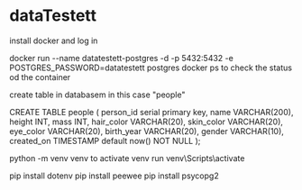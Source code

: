 # dataTestett

install docker and log in 

docker run --name datatestett-postgres -d -p 5432:5432 -e POSTGRES_PASSWORD=datatestett postgres
docker ps to check the status od the container

create table in databasem in this case "people"

CREATE TABLE people (
   person_id serial primary key,
   name VARCHAR(200),
   height INT,
   mass INT,
   hair_color VARCHAR(20),
   skin_color VARCHAR(20),
   eye_color VARCHAR(20),
   birth_year VARCHAR(20),
   gender VARCHAR(10),
   created_on TIMESTAMP default now() NOT NULL
);

python -m venv venv
to activate venv run venv\Scripts\activate

pip install dotenv
pip install peewee
pip install psycopg2




